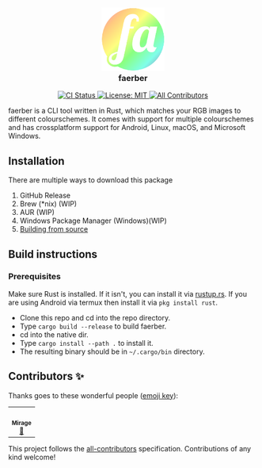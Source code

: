 <h3 align="center">
  <img src="assets/logo.png" style="width: 8rem;"/><br/>
  faerber
</h3>

<p align="center">
  <a href="https://github.com/farbenfroh/faerber/actions/workflows/ci.yaml">
    <img alt="CI Status" src="https://github.com/farbenfroh/faerber/actions/workflows/ci.yaml/badge.svg?branch=main"/>
  </a>
  <a href="https://github.com/farbenfroh/faerber/blob/main/LICENSE">
    <img alt="License: MIT" src="https://img.shields.io/github/license/farbenfroh/faerber"/>
  </a>
  <!-- ALL-CONTRIBUTORS-BADGE:START - Do not remove or modify this section -->
  <a href="#contributors-"><img alt="All Contributors" src="https://img.shields.io/badge/all_contributors-1-orange.svg"/></a>
  <!-- ALL-CONTRIBUTORS-BADGE:END -->
</p>

faerber is a CLI tool written in Rust, which matches your RGB images to different colourschemes.
It comes with support for multiple colourschemes and has crossplatform support for Android, Linux, macOS, and Microsoft Windows.

## Installation

There are multiple ways to download this package

1. GitHub Release
2. Brew (\*nix) (WIP)
3. AUR (WIP)
4. Windows Package Manager (Windows)(WIP)
5. [Building from source](#Build-instructions)

## Build instructions

### **Prerequisites**

Make sure Rust is installed. If it isn't, you can install it via [rustup.rs](https://rustup.rs).
If you are using Android via termux then install it via `pkg install rust`.

- Clone this repo and cd into the repo directory.
- Type `cargo build --release` to build faerber.
- cd into the native dir.
- Type `cargo install --path .` to install it.
- The resulting binary should be in `~/.cargo/bin` directory.

## Contributors ✨

Thanks goes to these wonderful people ([emoji key](https://allcontributors.org/docs/en/emoji-key)):

<!-- ALL-CONTRIBUTORS-LIST:START - Do not remove or modify this section -->
<!-- prettier-ignore-start -->
<!-- markdownlint-disable -->
<table>
  <tr>
    <td align="center"><a href="https://www.youtube.com/watch?v=dQw4w9WgXcQ"><img src="https://avatars.githubusercontent.com/u/60423203?v=4?s=100" width="100px;" alt=""/><br /><sub><b>Mirage</b></sub></a><br /><a href="https://github.com/farbenfroh/faerber/commits?author=skinatro" title="Documentation">📖</a></td>
  </tr>
</table>

<!-- markdownlint-restore -->
<!-- prettier-ignore-end -->

<!-- ALL-CONTRIBUTORS-LIST:END -->

This project follows the [all-contributors](https://github.com/all-contributors/all-contributors) specification. Contributions of any kind welcome!
